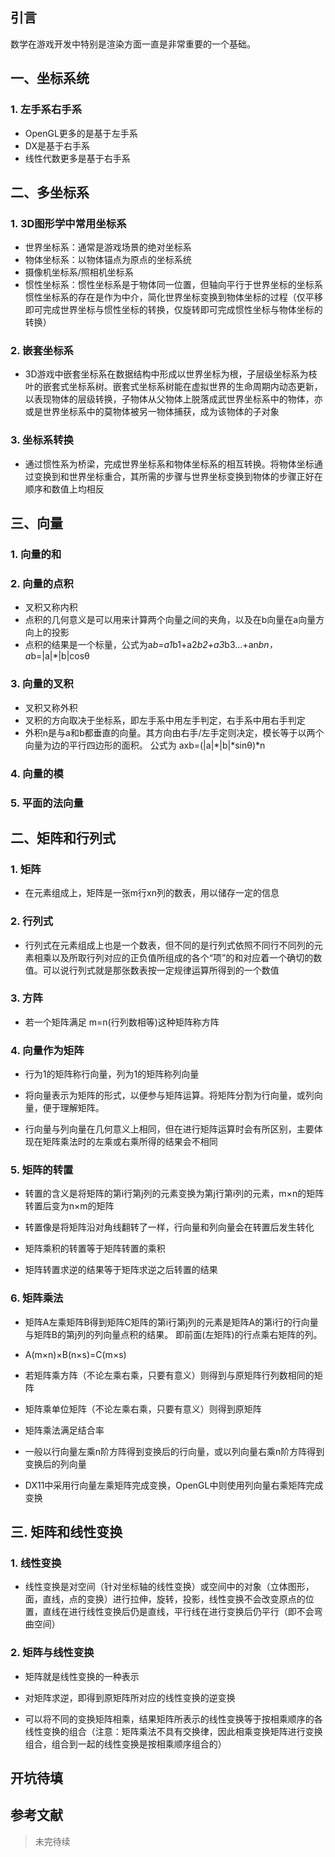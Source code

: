 ## 引言
数学在游戏开发中特别是渲染方面一直是非常重要的一个基础。

## 一、坐标系统

### 1. 左手系右手系
- OpenGL更多的是基于左手系
- DX是基于右手系
- 线性代数更多是基于右手系

## 二、多坐标系

### 1. 3D图形学中常用坐标系
- 世界坐标系：通常是游戏场景的绝对坐标系
- 物体坐标系：以物体锚点为原点的坐标系统
- 摄像机坐标系/照相机坐标系
- 惯性坐标系：惯性坐标系是于物体同一位置，但轴向平行于世界坐标的坐标系
惯性坐标系的存在是作为中介，简化世界坐标变换到物体坐标的过程（仅平移即可完成世界坐标与惯性坐标的转换，仅旋转即可完成惯性坐标与物体坐标的转换）

### 2. 嵌套坐标系
- 3D游戏中嵌套坐标系在数据结构中形成以世界坐标为根，子层级坐标系为枝叶的嵌套式坐标系树。嵌套式坐标系树能在虚拟世界的生命周期内动态更新，以表现物体的层级转换，子物体从父物体上脱落成武世界坐标系中的物体，亦或是世界坐标系中的莫物体被另一物体捕获，成为该物体的子对象

### 3. 坐标系转换

- 通过惯性系为桥梁，完成世界坐标系和物体坐标系的相互转换。将物体坐标通过变换到和世界坐标重合，其所需的步骤与世界坐标变换到物体的步骤正好在顺序和数值上均相反

## 三、向量

### 1. 向量的和

### 2. 向量的点积

- 叉积又称内积
- 点积的几何意义是可以用来计算两个向量之间的夹角，以及在b向量在a向量方向上的投影
- 点积的结果是一个标量，公式为a*b=a1*b1+a2*b2+a3*b3...+an*bn，a*b=|a|*|b|cosθ

### 3. 向量的叉积

- 叉积又称外积
- 叉积的方向取决于坐标系，即左手系中用左手判定，右手系中用右手判定
- 外积n是与a和b都垂直的向量。其方向由右手/左手定则决定，模长等于以两个向量为边的平行四边形的面积。
公式为 axb=(|a|*|b|*sinθ)*n

### 4. 向量的模

### 5. 平面的法向量

## 二、矩阵和行列式

### 1. 矩阵

- 在元素组成上，矩阵是一张m行xn列的数表，用以储存一定的信息

### 2. 行列式

- 行列式在元素组成上也是一个数表，但不同的是行列式依照不同行不同列的元素相乘以及所取行列对应的正负值所组成的各个“项”的和对应着一个确切的数值。可以说行列式就是那张数表按一定规律运算所得到的一个数值

### 3. 方阵

- 若一个矩阵满足 m=n(行列数相等)这种矩阵称方阵

### 4. 向量作为矩阵

- 行为1的矩阵称行向量，列为1的矩阵称列向量

- 将向量表示为矩阵的形式，以便参与矩阵运算。将矩阵分割为行向量，或列向量，便于理解矩阵。

- 行向量与列向量在几何意义上相同，但在进行矩阵运算时会有所区别，主要体现在矩阵乘法时的左乘或右乘所得的结果会不相同

### 5. 矩阵的转置

- 转置的含义是将矩阵的第i行第j列的元素变换为第j行第i列的元素，m×n的矩阵转置后变为n×m的矩阵

- 转置像是将矩阵沿对角线翻转了一样，行向量和列向量会在转置后发生转化

- 矩阵乘积的转置等于矩阵转置的乘积

- 矩阵转置求逆的结果等于矩阵求逆之后转置的结果

### 6. 矩阵乘法

- 矩阵A左乘矩阵B得到矩阵C矩阵的第i行第j列的元素是矩阵A的第i行的行向量与矩阵B的第j列的列向量点积的结果。
即前面(左矩阵)的行点乘右矩阵的列。

- A(m×n)×B(n×s)=C(m×s)

- 若矩阵乘方阵（不论左乘右乘，只要有意义）则得到与原矩阵行列数相同的矩阵

- 矩阵乘单位矩阵（不论左乘右乘，只要有意义）则得到原矩阵

- 矩阵乘法满足结合率

- 一般以行向量左乘n阶方阵得到变换后的行向量，或以列向量右乘n阶方阵得到变换后的列向量

- DX11中采用行向量左乘矩阵完成变换，OpenGL中则使用列向量右乘矩阵完成变换

## 三. 矩阵和线性变换

### 1. 线性变换

- 线性变换是对空间（针对坐标轴的线性变换）或空间中的对象（立体图形，面，直线，点的变换）进行拉伸，旋转，投影，线性变换不会改变原点的位置，直线在进行线性变换后仍是直线，平行线在进行变换后仍平行（即不会弯曲空间）

### 2. 矩阵与线性变换

- 矩阵就是线性变换的一种表示

- 对矩阵求逆，即得到原矩阵所对应的线性变换的逆变换

- 可以将不同的变换矩阵相乘，结果矩阵所表示的线性变换等于按相乘顺序的各线性变换的组合（注意：矩阵乘法不具有交换律，因此相乘变换矩阵进行变换组合，组合到一起的线性变换是按相乘顺序组合的）


## 开坑待填

## 参考文献



>未完待续